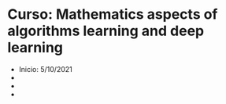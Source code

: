 # Curso: Mathematics aspects of algorithms learning and deep learning

- Inicio: 5/10/2021
- 
- 
- 
